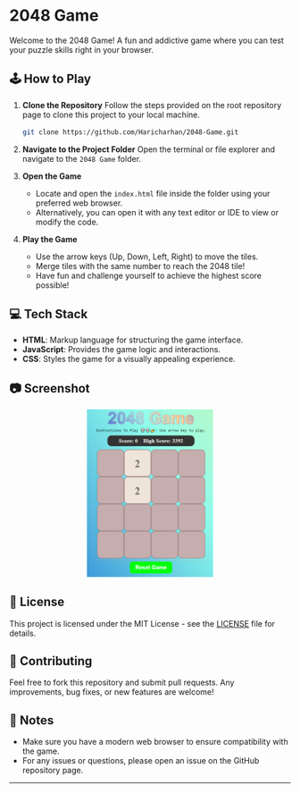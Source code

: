 
# 2048 Game

Welcome to the 2048 Game! A fun and addictive game where you can test your puzzle skills right in your browser. 

## 🕹️ How to Play

1. **Clone the Repository**
   Follow the steps provided on the root repository page to clone this project to your local machine.
   
   ```bash
   git clone https://github.com/Haricharhan/2048-Game.git
   ```

2. **Navigate to the Project Folder**
   Open the terminal or file explorer and navigate to the `2048 Game` folder.

3. **Open the Game**
   - Locate and open the `index.html` file inside the folder using your preferred web browser.
   - Alternatively, you can open it with any text editor or IDE to view or modify the code.

4. **Play the Game**
   - Use the arrow keys (Up, Down, Left, Right) to move the tiles.
   - Merge tiles with the same number to reach the 2048 tile!
   - Have fun and challenge yourself to achieve the highest score possible!

## 💻 Tech Stack

- **HTML**: Markup language for structuring the game interface.
- **JavaScript**: Provides the game logic and interactions.
- **CSS**: Styles the game for a visually appealing experience.
## 📷 Screenshot

<p align="center">
  <img src="https://github.com/Haricharhan/2048-Game/blob/main/2048.png" alt="2048 Game Screenshot" width="45%" height ="45%"/>
</p>


## 📜 License

This project is licensed under the MIT License - see the [LICENSE](./LICENSE) file for details.

## 🤝 Contributing

Feel free to fork this repository and submit pull requests. Any improvements, bug fixes, or new features are welcome!

## 📝 Notes

- Make sure you have a modern web browser to ensure compatibility with the game.
- For any issues or questions, please open an issue on the GitHub repository page.

---

